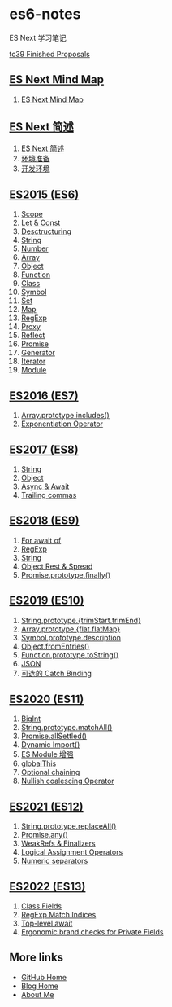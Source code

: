 # es6-notes

ES Next 学习笔记

[tc39 Finished Proposals](https://github.com/tc39/proposals/blob/master/finished-proposals.md)

## [ES Next Mind Map](%2FES%20Next%20Mind%20Map%2FREADME.md)

1. [ES Next Mind Map](%2FES%20Next%20Mind%20Map%2FES%20Next%20Mind%20Map.md)

## [ES Next 简述](%2FES%20Next%20%E7%AE%80%E8%BF%B0%2FREADME.md)

1. [ES Next 简述](%2FES%20Next%20%E7%AE%80%E8%BF%B0%2F01.%20ES%20Next%20%E7%AE%80%E8%BF%B0.md)
1. [环境准备](%2FES%20Next%20%E7%AE%80%E8%BF%B0%2F02.%20%E7%8E%AF%E5%A2%83%E5%87%86%E5%A4%87.md)
1. [开发环境](%2FES%20Next%20%E7%AE%80%E8%BF%B0%2F03.%20%E5%BC%80%E5%8F%91%E7%8E%AF%E5%A2%83.md)

## [ES2015 (ES6)](%2FES2015%20(ES6)%2FREADME.md)

1. [Scope](%2FES2015%20(ES6)%2F01.%20Scope.md)
1. [Let & Const](%2FES2015%20(ES6)%2F02.%20Let%20%26%20Const.md)
1. [Desctructuring](%2FES2015%20(ES6)%2F03.%20Desctructuring.md)
1. [String](%2FES2015%20(ES6)%2F04.%20String.md)
1. [Number](%2FES2015%20(ES6)%2F05.%20Number.md)
1. [Array](%2FES2015%20(ES6)%2F06.%20Array.md)
1. [Object](%2FES2015%20(ES6)%2F07.%20Object.md)
1. [Function](%2FES2015%20(ES6)%2F08.%20Function.md)
1. [Class](%2FES2015%20(ES6)%2F09.%20Class.md)
1. [Symbol](%2FES2015%20(ES6)%2F10.%20Symbol.md)
1. [Set](%2FES2015%20(ES6)%2F11.%20Set.md)
1. [Map](%2FES2015%20(ES6)%2F12.%20Map.md)
1. [RegExp](%2FES2015%20(ES6)%2F13.%20RegExp.md)
1. [Proxy](%2FES2015%20(ES6)%2F14.%20Proxy.md)
1. [Reflect](%2FES2015%20(ES6)%2F15.%20Reflect.md)
1. [Promise](%2FES2015%20(ES6)%2F16.%20Promise.md)
1. [Generator](%2FES2015%20(ES6)%2F17.%20Generator.md)
1. [Iterator](%2FES2015%20(ES6)%2F18.%20Iterator.md)
1. [Module](%2FES2015%20(ES6)%2F19.%20Module.md)

## [ES2016 (ES7)](%2FES2016%20(ES7)%2FREADME.md)

1. [Array.prototype.includes()](%2FES2016%20(ES7)%2F01.%20Array.prototype.includes().md)
1. [Exponentiation Operator](%2FES2016%20(ES7)%2F02.%20Exponentiation%20Operator.md)

## [ES2017 (ES8)](%2FES2017%20(ES8)%2FREADME.md)

1. [String](%2FES2017%20(ES8)%2F01.%20String.md)
1. [Object](%2FES2017%20(ES8)%2F02.%20Object.md)
1. [Async & Await](%2FES2017%20(ES8)%2F03.%20Async%20%26%20Await.md)
1. [Trailing commas](%2FES2017%20(ES8)%2F04.%20Trailing%20commas.md)

## [ES2018 (ES9)](%2FES2018%20(ES9)%2FREADME.md)

1. [For await of](%2FES2018%20(ES9)%2F01.%20For%20await%20of.md)
1. [RegExp](%2FES2018%20(ES9)%2F02.%20RegExp.md)
1. [String](%2FES2018%20(ES9)%2F03.%20String.md)
1. [Object Rest & Spread](%2FES2018%20(ES9)%2F04.%20Object%20Rest%20%26%20Spread.md)
1. [Promise.prototype.finally()](%2FES2018%20(ES9)%2F05.%20Promise.prototype.finally().md)

## [ES2019 (ES10)](%2FES2019%20(ES10)%2FREADME.md)

1. [String.prototype.{trimStart.trimEnd}](%2FES2019%20(ES10)%2F01.%20String.prototype.%7BtrimStart%2CtrimEnd%7D.md)
1. [Array.prototype.{flat.flatMap}](%2FES2019%20(ES10)%2F02.%20Array.prototype.%7Bflat%2CflatMap%7D.md)
1. [Symbol.prototype.description](%2FES2019%20(ES10)%2F03.%20Symbol.prototype.description.md)
1. [Object.fromEntries()](%2FES2019%20(ES10)%2F04.%20Object.fromEntries().md)
1. [Function.prototype.toString()](%2FES2019%20(ES10)%2F05.%20Function.prototype.toString().md)
1. [JSON](%2FES2019%20(ES10)%2F06.%20JSON.md)
1. [可选的 Catch Binding](%2FES2019%20(ES10)%2F07.%20%E5%8F%AF%E9%80%89%E7%9A%84%20Catch%20Binding.md)

## [ES2020 (ES11)](%2FES2020%20(ES11)%2FREADME.md)

1. [BigInt](%2FES2020%20(ES11)%2F01.%20BigInt.md)
1. [String.prototype.matchAll()](%2FES2020%20(ES11)%2F02.%20String.prototype.matchAll().md)
1. [Promise.allSettled()](%2FES2020%20(ES11)%2F03.%20Promise.allSettled().md)
1. [Dynamic Import()](%2FES2020%20(ES11)%2F04.%20Dynamic%20Import().md)
1. [ES Module 增强](%2FES2020%20(ES11)%2F04.%20ES%20Module%20%E5%A2%9E%E5%BC%BA.md)
1. [globalThis](%2FES2020%20(ES11)%2F05.%20globalThis.md)
1. [Optional chaining](%2FES2020%20(ES11)%2F06.%20Optional%20chaining.md)
1. [Nullish coalescing Operator](%2FES2020%20(ES11)%2F07.%20Nullish%20coalescing%20Operator.md)

## [ES2021 (ES12)](%2FES2021%20(ES12)%2FREADME.md)

1. [String.prototype.replaceAll()](%2FES2021%20(ES12)%2F01.%20String.prototype.replaceAll().md)
1. [Promise.any()](%2FES2021%20(ES12)%2F02.%20Promise.any().md)
1. [WeakRefs & Finalizers](%2FES2021%20(ES12)%2F03.%20WeakRefs%20%26%20Finalizers.md)
1. [Logical Assignment Operators](%2FES2021%20(ES12)%2F04.%20Logical%20Assignment%20Operators.md)
1. [Numeric separators](%2FES2021%20(ES12)%2F05.%20Numeric%20separators.md)

## [ES2022 (ES13)](%2FES2022%20(ES13)%2FREADME.md)

1. [Class Fields](%2FES2022%20(ES13)%2F01.%20Class%20Fields.md)
1. [RegExp Match Indices](%2FES2022%20(ES13)%2F02.%20RegExp%20Match%20Indices.md)
1. [Top-level await](%2FES2022%20(ES13)%2F03.%20Top-level%20await.md)
1. [Ergonomic brand checks for Private Fields](%2FES2022%20(ES13)%2F04.%20Ergonomic%20brand%20checks%20for%20Private%20Fields.md)

## More links

- [GitHub Home](https://github.com/ShenBao)
- [Blog Home](https://shenbao.github.io)
- [About Me](https://shenbao.github.io/about/)

